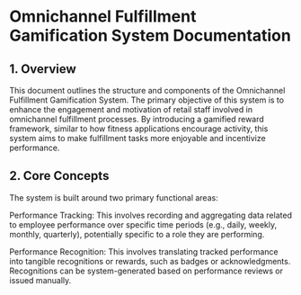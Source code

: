 # Omnichannel Fulfillment Gamification System Documentation

## **1. Overview**

This document outlines the structure and components of the Omnichannel Fulfillment Gamification System. The primary objective of this system is to enhance the engagement and motivation of retail staff involved in omnichannel fulfillment processes. By introducing a gamified reward framework, similar to how fitness applications encourage activity, this system aims to make fulfillment tasks more enjoyable and incentivize performance.

## **2. Core Concepts**

The system is built around two primary functional areas:

Performance Tracking: This involves recording and aggregating data related to employee performance over specific time periods (e.g., daily, weekly, monthly, quarterly), potentially specific to a role they are performing.

Performance Recognition: This involves translating tracked performance into tangible recognitions or rewards, such as badges or acknowledgments. Recognitions can be system-generated based on performance reviews or issued manually.